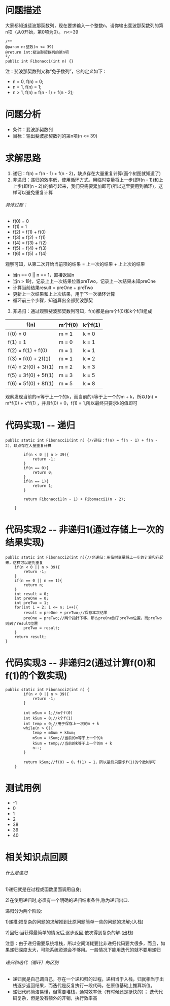 # 问题描述
大家都知道斐波那契数列，现在要求输入一个整数n，请你输出斐波那契数列的第n项（从0开始，第0项为0）。
n<=39

```
/**
@param n:整数(n <= 39)
@return int:斐波那契数列的第n项
*/
public int Fibonacci(int n) {}
```
注：斐波那契数列又称“兔子数列”，它的定义如下：
- n = 0, f(n) = 0;
- n = 1, f(n) = 1;
- n > 1, f(n) = f(n - 1) + f(n - 2);

# 问题分析
- 条件：斐波那契数列
- 目标：输出斐波那契数列的第n项(n <= 39)

# 求解思路
1. 递归：f(n) = f(n - 1) + f(n - 2)，缺点存在大量重复计算(画个树图就知道了)
2. 非递归：递归的效率低，使用循环方式。用临时变量将上一步(即f(n - 1))和上上步(即f(n - 2))的值存起来，我们只需要累加即可(所以这里要用到循环)，这样可以避免重复计算

###### 具体过程：
-  f(0) = 0
-  f(1) = 1
-  f(2) = f(1) + f(0)
-  f(3) = f(2) + f(1)
-  f(4) = f(3) + f(2)
-  f(5) = f(4) + f(3)
-  f(6) = f(5) + f(4)

观察可知，从第二次开始当前项的结果 = 上一次的结果 + 上上次的结果
- 当n == 0 || n == 1，直接返回n
- 当n > 1时，记录上上一次结果位置preTwo，记录上一次结果未知preOne
- 计算当前结果result = preOne + preTwo
- 更新上一次结果和上上次结果，用于下一次循环计算
- 循环前三个步骤，知道算出全部斐波那契

3. 非递归：通过观察斐波那契数列可知，f(n)都是由m个f(0)和k个f(1)组成

f(n) | m个f(0)| k个f(1)
---|---|---
f(0) = 0 | m = 1|k = 0
f(1) = 1 | m = 0| k = 1
f(2) = f(1) + f(0)      | m = 1| k = 1
f(3) = f(0) + 2f(1)     | m = 1| k = 2
f(4) = 2f(0) + 3f(1)    | m = 2| k = 3
f(5) = 3f(0) + 5f(1)    | m = 3| k = 5
f(6) = 5f(0) + 8f(1)    | m = 5| k = 8
 观察发现当前的m等于上一个的k，而当前的k等于上一个的m +
  k，所以f(n) = m\*f(0) + k\*f(1)
，并且f(0) = 0，f(1) = 1,所以最终只要求k的值即可
# 代码实现1 -- 递归

```
public static int Fibonacci1(int n) {//递归：f(n) = f(n - 1) + f(n - 2)，缺点存在大量重复计算
	
		if(n < 0 || n > 39){
			return -1;
		}
		if(n == 0){
			return 0;
		}
		if(n == 1){
			return 1;
		}
		
		return Fibonacci1(n - 1) + Fibonacci1(n - 2);

    }
```
# 代码实现2 -- 非递归1(通过存储上一次的结果实现)

```
public static int Fibonacci2(int n){//非递归：用临时变量将上一步的计算和存起来，这样可以避免重复	
	if(n < 0 || n > 39){
		return -1;
	}
	if(n == 0 || n == 1){
		return n;
	}
	int result = 0;
	int preOne = 0;
	int preTwo = 1;
	for(int i = 2; i <= n; i++){
		result = preOne + preTwo;//保存本次结果
		preOne = preTwo;//两个指针下移，那么preOne到了preTwo位置，而preTwo则到了result位置
		preTwo = result;
	}
	return result;
}

```
# 代码实现3 -- 非递归2(通过计算f(0)和f(1)的个数实现)

```
public static int Fibonacci2(int n) {	
		if(n < 0 || n > 39){
			return -1;
		}
		
		int mSum = 1;//m个f(0)
		int kSum = 0;//k个f(1)
		int temp = 0;//用于保存上一次的m + k
		while(n > 0){
		    temp = mSum + kSum;
		    mSum = kSum;//当前的m等于上一个的k
		    kSum = temp;//当前的k等于上一个的m + k
			n--;
		}
		
		return kSum;//f(0) = 0，f(1) = 1，所以最终只要求f(1)的个数k即可
    }
```


# 测试用例
- -1
- 0
- 1
- 2
- 38
- 39
- 40

# 相关知识点回顾
###### 什么是递归

1)递归就是在过程或函数里面调用自身;

2)在使用递归时,必须有一个明确的递归结束条件,称为递归出口.

递归分为两个阶段:

1)递推:把复杂的问题的求解推到比原问题简单一些的问题的求解;(入栈)

2)回归:当获得最简单的情况后,逐步返回,依次得到复杂的解.(出栈)

注意：由于递归需要系统堆栈，所以空间消耗要比非递归代码要大很多，而且，如果递归深度太大，可能系统资源会不够用。一般情况下能用迭代的就不要用递归

###### 递归和迭代（循环）的区别
- 递归就是自己调自己，存在一个递和归的过程，递相当于入栈，归就相当于出栈逐步返回结果，而迭代是反复执行一段代码，在原值基础上推算新值。
- 递归代码简洁易懂，但需要堆栈，通常效率低（有时候还是挺快的）；
迭代代码复杂，但是没有额外的开销，执行效率高